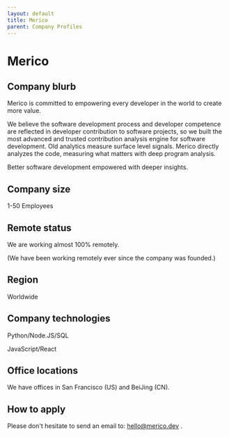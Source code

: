 ```yaml
---
layout: default
title: Merico
parent: Company Profiles
---
```


# Merico

## Company blurb

Merico is committed to empowering every developer in the world to create more value.

We believe the software development process and developer competence are reflected in developer contribution to software projects, so we built the most advanced and trusted contribution analysis engine for software development. Old analytics measure surface level signals. Merico directly analyzes the code, measuring what matters with deep program analysis.

Better software development empowered with deeper insights.

## Company size

1-50 Employees

## Remote status

We are working almost 100% remotely.

(We have been working remotely ever since the company was founded.)

## Region

Worldwide

## Company technologies

Python/Node.JS/SQL

JavaScript/React

## Office locations

We have offices in San Francisco (US) and BeiJing (CN).

## How to apply

Please don't hesitate to send an email to: hello@merico.dev .
